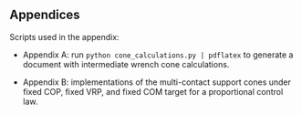 ## Appendices

Scripts used in the appendix:

- Appendix A: run ``python cone_calculations.py | pdflatex`` to generate a
  document with intermediate wrench cone calculations.

- Appendix B: implementations of the multi-contact support cones under fixed
  COP, fixed VRP, and fixed COM target for a proportional control law.
